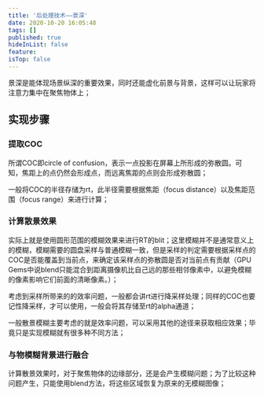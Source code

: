 ```yaml
---
title: '后处理技术——景深'
date: 2020-10-20 16:05:48
tags: []
published: true
hideInList: false
feature: 
isTop: false
---
```

景深是能体现场景纵深的重要效果，同时还能虚化前景与背景，这样可以让玩家将注意力集中在聚焦物体上；
<!--more-->

## 实现步骤

### 提取COC

所谓COC即circle of confusion，表示一点投影在屏幕上所形成的弥散圆。可知，焦距上的点仍然会形成点，而远离焦距的点则会形成弥散圆；

一般将COC的半径存储为rt，此半径需要根据焦距（focus distance）以及焦距范围（focus range）来进行计算；

### 计算散景效果

实际上就是使用圆形范围的模糊效果来进行RT的blit；这里模糊并不是通常意义上的模糊，模糊需要的圆盘采样与普通模糊一致，但是采样的判定需要根据采样点的COC是否能覆盖到当前点，来确定该采样点的弥散圆是否对当前点有贡献（GPU Gems中说blend只能混合到距离摄像机比自己远的那些相邻像素中，以避免模糊的像素影响它们前面的清晰像素。）；

考虑到采样所带来的的效率问题，一般都会讲rt进行降采样处理；同样的COC也要记性降采样，才可以使用，一般会将其存储至rt的alpha通道；

一般散景模糊主要考虑的就是效率问题，可以采用其他的途径来获取相应效果；毕竟只是实现模糊就有很多种不同方法；

### 与物模糊背景进行融合

计算散景效果时，对于聚焦物体的边缘部分，还是会产生模糊问题；为了比较这种问题产生，只能使用blend方法，将这些区域恢复为原来的无模糊图像；
